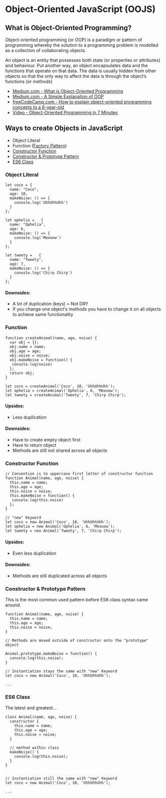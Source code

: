 # Object-Oriented JavaScript (OOJS)

## What is Object-Oriented Programming?

Object-oriented programming (or OOP) is a paradigm or pattern of programming whereby the solution to a programming problem is modelled as a collection of collaborating objects.

An object is an entity that possesses both state (or properties or attributes) and behaviour. Put another way, an object encapsulates data and the functions that operate on that data. The data is usually hidden from other objects so that the only way to affect the data is through the object’s functions (or methods)

- [Medium.com - What is Object-Oriented Programming](https://medium.com/learn-how-to-program/chapter-3-what-is-object-oriented-programming-d0a6ec0a7615)
- [Medium.com - A Simple Explanation of OOP](https://medium.com/@richardeng/a-simple-explanation-of-oop-46a156581214)
- [freeCodeCamp.com - How to explain object-oriented programming concepts to a 6-year-old](https://medium.freecodecamp.org/object-oriented-programming-concepts-21bb035f7260)
- [Video - Object-Oriented Programming in 7 Minutes](https://youtu.be/pTB0EiLXUC8)

## Ways to create Objects in JavaScript

- Object Literal
- Function ([Factory Pattern](http://www.javascripttutorial.net/create-objects-in-javascript/#factory_pattern))
- [Constructor Function](http://www.javascripttutorial.net/create-objects-in-javascript/#constructor_pattern)
- [Constructor & Prototype Pattern](http://www.javascripttutorial.net/create-objects-in-javascript/#constructor_prototype_pattern)
- [ES6 Class](https://developer.mozilla.org/en-US/docs/Web/JavaScript/Reference/Classes)

### Object Literal

```
let coco = {
  name: "Coco",
  age: 10,
  makeNoise: () => {
    console.log('UhhUhhUhh')
  }
};

let ophelia =   {
  name: "Ophelia",
  age: 6,
  makeNoise: () => {
    console.log('Meooow')
  }
};

let tweety =   {
  name: "Tweety",
  age: 7,
  makeNoise: () => {
    console.log('Chirp Chirp')
  }
};
```

#### Downsides:

- A lot of duplication (keys) = Not DRY
- If you change one object's methods you have to change it on all objects to achieve same functionality

### Function

```
function createAnimal(name, age, noise) {
  var obj = {};
  obj.name = name;
  obj.age = age;
  obj.noise = noise;
  obj.makeNoise = function() {
   console.log(noise)
  };
  return obj;
}

let coco = createAnimal('Coco', 10, 'UhhUhhUhh');
let ophelia = createAnimal('Ophelia', 6, 'Meooow');
let tweety = createAnimal('Tweety', 7, 'Chirp Chirp');
```

#### Upsides:

- Less duplication

#### Downsides:

- Have to create empty object first
- Have to return object
- Methods are still not shared across all objects

### Constructor Function

```
// Convention is to uppercase first letter of constructor function
function Animal(name, age, noise) {
  this.name = name;
  this.age = age;
  this.noise = noise;
  this.makeNoise = function() {
   console.log(this.noise)
  };
}

// "new" Keyword
let coco = new Animal('Coco', 10, 'UhhUhhUhh');
let ophelia = new Animal('Ophelia', 6, 'Meooow');
let tweety = new Animal('Tweety', 7, 'Chirp Chirp');
```

#### Upsides:

- Even less duplication

#### Downsides:

- Methods are still duplicated across all objects

### Constructor & Prototype Pattern

This is the most common used pattern before ES6 class syntax came around.

```
function Animal(name, age, noise) {
  this.name = name;
  this.age = age;
  this.noise = noise;
}

// Methods are moved outside of constructor onto the "prototype" object

Animal.prototype.makeNoise = function() {
  console.log(this.noise);
}

// Instantiation stays the same with "new" Keyword
let coco = new Animal('Coco', 10, 'UhhUhhUhh');

...
```

### ES6 Class

The latest and greatest...

```
class Animal(name, age, noise) {
  constructor {
    this.name = name;
    this.age = age;
    this.noise = noise;
  }

  // method within class
  makeNoise() {
    console.log(this.noise);
  }
}


// Instantiation still the same with "new" Keyword
let coco = new Animal('Coco', 10, 'UhhUhhUhh');

...
```
